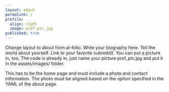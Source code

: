 ```yaml
---
layout: about
permalink: /
profile:
  align: right
  image: prof_pic.jpg
published: true
---
```


Change layout to about from al-folio. Write your biography here. Tell the world about yourself. Link to your favorite subreddit. You can put a picture in, too. The code is already in, just name your picture prof_pic.jpg and put it in the assets/images/ folder.

This has to be the home page and must include a photo and contact information. The photo must be aligned based on the option specified in the YAML of the about page.

